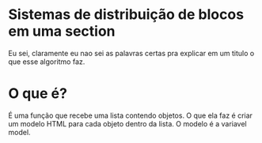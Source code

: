 <h1> Sistemas de distribuição de blocos em uma section </h1>

<p>Eu sei, claramente eu nao sei as palavras certas pra explicar em um titulo o que esse algoritmo faz. </p>

<h1>O que é?</h1>

<p> É uma função que recebe uma lista contendo objetos. O que ela faz é criar um modelo HTML para cada objeto dentro da lista. O modelo é a variavel model. </p>


